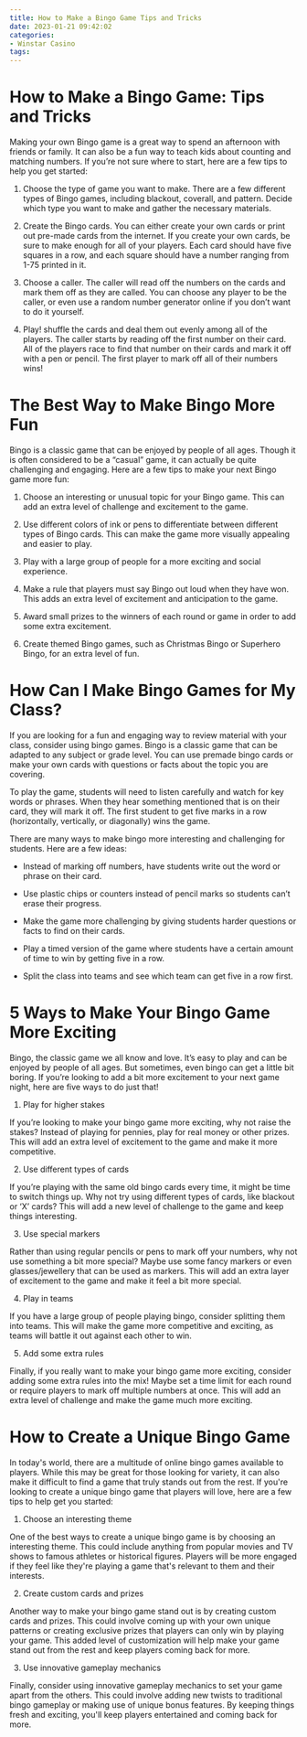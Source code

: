 ```yaml
---
title: How to Make a Bingo Game Tips and Tricks 
date: 2023-01-21 09:42:02
categories:
- Winstar Casino
tags:
---
```



#  How to Make a Bingo Game: Tips and Tricks 

Making your own Bingo game is a great way to spend an afternoon with friends or family. It can also be a fun way to teach kids about counting and matching numbers. If you’re not sure where to start, here are a few tips to help you get started:

1. Choose the type of game you want to make. There are a few different types of Bingo games, including blackout, coverall, and pattern. Decide which type you want to make and gather the necessary materials.

2. Create the Bingo cards. You can either create your own cards or print out pre-made cards from the internet. If you create your own cards, be sure to make enough for all of your players. Each card should have five squares in a row, and each square should have a number ranging from 1-75 printed in it.

3. Choose a caller. The caller will read off the numbers on the cards and mark them off as they are called. You can choose any player to be the caller, or even use a random number generator online if you don’t want to do it yourself.

4. Play! shuffle the cards and deal them out evenly among all of the players. The caller starts by reading off the first number on their card. All of the players race to find that number on their cards and mark it off with a pen or pencil. The first player to mark off all of their numbers wins!

#  The Best Way to Make Bingo More Fun 

Bingo is a classic game that can be enjoyed by people of all ages. Though it is often considered to be a “casual” game, it can actually be quite challenging and engaging. Here are a few tips to make your next Bingo game more fun:

1. Choose an interesting or unusual topic for your Bingo game. This can add an extra level of challenge and excitement to the game.

2. Use different colors of ink or pens to differentiate between different types of Bingo cards. This can make the game more visually appealing and easier to play.

3. Play with a large group of people for a more exciting and social experience.

4. Make a rule that players must say Bingo out loud when they have won. This adds an extra level of excitement and anticipation to the game.

5. Award small prizes to the winners of each round or game in order to add some extra excitement.

6. Create themed Bingo games, such as Christmas Bingo or Superhero Bingo, for an extra level of fun.

#  How Can I Make Bingo Games for My Class? 

If you are looking for a fun and engaging way to review material with your class, consider using bingo games. Bingo is a classic game that can be adapted to any subject or grade level. You can use premade bingo cards or make your own cards with questions or facts about the topic you are covering.

To play the game, students will need to listen carefully and watch for key words or phrases. When they hear something mentioned that is on their card, they will mark it off. The first student to get five marks in a row (horizontally, vertically, or diagonally) wins the game.

There are many ways to make bingo more interesting and challenging for students. Here are a few ideas:

- Instead of marking off numbers, have students write out the word or phrase on their card.

- Use plastic chips or counters instead of pencil marks so students can’t erase their progress.

- Make the game more challenging by giving students harder questions or facts to find on their cards.

- Play a timed version of the game where students have a certain amount of time to win by getting five in a row.

- Split the class into teams and see which team can get five in a row first.

#  5 Ways to Make Your Bingo Game More Exciting 

Bingo, the classic game we all know and love. It’s easy to play and can be enjoyed by people of all ages. But sometimes, even bingo can get a little bit boring. If you’re looking to add a bit more excitement to your next game night, here are five ways to do just that!

1. Play for higher stakes

If you’re looking to make your bingo game more exciting, why not raise the stakes? Instead of playing for pennies, play for real money or other prizes. This will add an extra level of excitement to the game and make it more competitive.

2. Use different types of cards

If you’re playing with the same old bingo cards every time, it might be time to switch things up. Why not try using different types of cards, like blackout or ‘X’ cards? This will add a new level of challenge to the game and keep things interesting.

3. Use special markers

Rather than using regular pencils or pens to mark off your numbers, why not use something a bit more special? Maybe use some fancy markers or even glasses/jewellery that can be used as markers. This will add an extra layer of excitement to the game and make it feel a bit more special.

4. Play in teams

If you have a large group of people playing bingo, consider splitting them into teams. This will make the game more competitive and exciting, as teams will battle it out against each other to win.

5. Add some extra rules

Finally, if you really want to make your bingo game more exciting, consider adding some extra rules into the mix! Maybe set a time limit for each round or require players to mark off multiple numbers at once. This will add an extra level of challenge and make the game much more exciting.

#  How to Create a Unique Bingo Game

In today's world, there are a multitude of online bingo games available to players. While this may be great for those looking for variety, it can also make it difficult to find a game that truly stands out from the rest. If you're looking to create a unique bingo game that players will love, here are a few tips to help get you started:

1. Choose an interesting theme

One of the best ways to create a unique bingo game is by choosing an interesting theme. This could include anything from popular movies and TV shows to famous athletes or historical figures. Players will be more engaged if they feel like they're playing a game that's relevant to them and their interests.

2. Create custom cards and prizes

Another way to make your bingo game stand out is by creating custom cards and prizes. This could involve coming up with your own unique patterns or creating exclusive prizes that players can only win by playing your game. This added level of customization will help make your game stand out from the rest and keep players coming back for more.

3. Use innovative gameplay mechanics

Finally, consider using innovative gameplay mechanics to set your game apart from the others. This could involve adding new twists to traditional bingo gameplay or making use of unique bonus features. By keeping things fresh and exciting, you'll keep players entertained and coming back for more.
